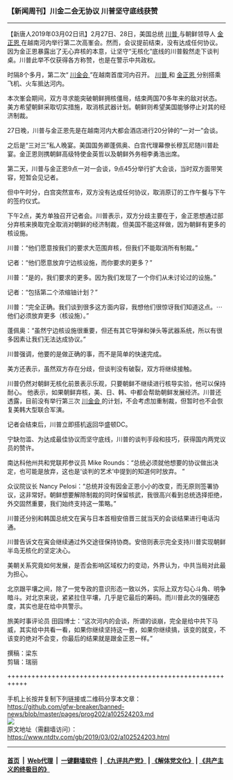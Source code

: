 ### 【新闻周刊】川金二会无协议 川普坚守底线获赞
------------------------

<div class="post_content">
 <p>
  【新唐人2019年03月02日讯】2月27日、28日，美国总统
  <a href="https://www.ntdtv.com/gb/川普.htm">
   川普
  </a>
  与朝鲜领导人
  <a href="https://www.ntdtv.com/gb/金正恩.htm">
   金正恩
  </a>
  在越南河内举行第二次高峯会。然而，会议提前结束，没有达成任何协议。因为金正恩暴露出了无心弃核的本意，让坚守“无核化”底线的川普毅然走下谈判桌。川普此举不仅获得各方称赞，也是在警示中共政权。
 </p>
 <p>
  时隔8个多月，第二次“
  <a href="https://www.ntdtv.com/gb/川金会.htm">
   川金会
  </a>
  ”在越南首度河内召开。
  <a href="https://www.ntdtv.com/gb/川普.htm">
   川普
  </a>
  和
  <a href="https://www.ntdtv.com/gb/金正恩.htm">
   金正恩
  </a>
  分别搭乘飞机、火车抵达河内。
 </p>
 <p>
  本次峯会期间，双方寻求能突破朝鲜拥核僵局，结束两国70多年来的敌对状态。美方希望朝鲜采取切实措施，取消核武器计划。朝鲜则希望美国能够停止对其的经济制裁。
 </p>
 <p>
  27日晚，川普与金正恩先是在越南河内大都会酒店进行20分钟的“一对一”会谈。
 </p>
 <p>
  之后是“三对三”私人晚宴。美国国务卿蓬佩奥、白宫代理幕僚长穆瓦尼随川普赴宴。金正恩则携朝鲜高级特使金英哲以及朝鲜外务相李勇浩出席。
 </p>
 <p>
  第二天，川普与金正恩9点一对一会谈，9点45分举行扩大会谈，当时双方面带笑容，短暂会见记者。
 </p>
 <p>
  但中午时分，白宫突然宣布，双方没有达成任何协议，取消原订的工作午餐与下午的签约仪式。
 </p>
 <p>
  下午2点，美方单独召开记者会。川普表示，双方分歧主要在于，金正恩想通过部分弃核来换取完全取消对朝鲜的经济制裁，但美国不能这样做，因为朝鲜有更多的核设施。
 </p>
 <p>
  川普：“他们愿意按我们的要求大范围弃核，但我们不能取消所有制裁。”
 </p>
 <p>
  记者：“他们愿意放弃宁边核设施，而你要求的更多？”
 </p>
 <p>
  川普：“是的，我们要求的更多。因为我们发现了一个你们从未讨论过的设施。”
 </p>
 <p>
  记者：“包括第二个浓缩铀计划？”
 </p>
 <p>
  川普：“完全正确。我们谈到很多这方面内容，我想他们很惊讶我们知道这点。⋯他们必须放弃更多（核设施）。”
 </p>
 <p>
  蓬佩奥：“虽然宁边核设施很重要，但还有其它导弹和弹头等武器系统，所以有很多因素让我们无法达成协议。”
 </p>
 <p>
  川普强调，他要的是做正确的事，而不是简单的快速完成。
 </p>
 <p>
  美方还表示，虽然双方存在分歧，但谈判没有破裂，双方将继续接触。
 </p>
 <p>
  川普仍然对朝鲜无核化前景表示乐观，只要朝鲜不继续进行核导实验，他可以保持耐心。 他表示，如果朝鲜弃核，美、日、韩、中都会帮助朝鲜发展经济。川普还透露，目前没有举行第三次
  <a href="https://www.ntdtv.com/gb/川金会.htm">
   川金会
  </a>
  的计划，不会考虑加重制裁，但暂时也不会恢复美韩大型联合军演。
 </p>
 <p>
  记者会结束后，川普立即搭机返回华盛顿DC。
 </p>
 <p>
  宁缺勿滥、为达成最佳协议而坚守底线，川普的谈判手段和技巧，获得国内两党议员的赞许。
 </p>
 <p>
  南达科他州共和党联邦参议员 Mike Rounds：“总统必须就他想要的协议做出决定，也可能是放弃，这也是‘谈判的艺术’中提到的知道何时放弃。 ”
 </p>
 <p>
  众议院议长 Nancy Pelosi：“总统并没有因金正恩小小的改变，而无原则签署协议，这非常好。朝鲜想要解除制裁的同时保留核武，我很高兴看到总统选择拒绝，外交固然重要，我们始终支持这一策略。”
 </p>
 <p>
  川普还分别和韩国总统文在寅与日本首相安倍晋三就当天的会谈结果进行电话沟通。
 </p>
 <p>
  川普告诉文在寅会继续通过外交途径保持协商。安倍则表示完全支持川普实现朝鲜半岛无核化的坚定决心。
 </p>
 <p>
  美朝关系究竟如何发展，是否会影响区域权力的变动，外界认为，中共当局对此最为担心。
 </p>
 <p>
  北京跟平壤之间，除了一党专政的意识形态一致以外，实际上双方勾心斗角、明争暗斗。对北京来说，紧紧拉住平壤，几乎是它最后的筹码。而川普此次的强硬态度，其实也是在给中共警示。
 </p>
 <p>
  旅美时事评论员 田园博士：“这次河内的会谈，所谓的谈崩，完全是给中共下马威，其实给中共看一看，如果你继续坚持这一套，如果你继续搞，该变的就变，不该变的绝对不会变，你最后的结果就是跟金正恩一样。”
 </p>
 <p>
  撰稿：梁东
  <br/>
  剪辑：瑞丽
 </p>
 <div class="single_ad">
 </div>
</div>

+++++++++++++++++++++++++++++++++++++++++++++++++++++++++++<br/><br/>
手机上长按并复制下列链接或二维码分享本文章：<br/>
https://github.com/gfw-breaker/banned-news/blob/master/pages/prog202/a102524203.md <br/>
<a href='https://github.com/gfw-breaker/banned-news/blob/master/pages/prog202/a102524203.md'><img src='https://github.com/gfw-breaker/banned-news/blob/master/pages/prog202/a102524203.md.png'/></a> <br/>
原文地址（需翻墙访问）：https://www.ntdtv.com/gb/2019/03/02/a102524203.html


------------------------
#### [首页](https://github.com/gfw-breaker/banned-news/blob/master/README.md) &nbsp;|&nbsp; [Web代理](https://github.com/labour-camp/helloworld) &nbsp;|&nbsp; [一键翻墙软件](https://github.com/gfw-breaker/nogfw/blob/master/README.md) &nbsp;| [《九评共产党》](https://github.com/gfw-breaker/9ping.md/blob/master/README.md#九评之一评共产党是什么) | [《解体党文化》](https://github.com/gfw-breaker/jtdwh.md/blob/master/README.md) | [《共产主义的终极目的》](https://github.com/gfw-breaker/gczydzjmd.md/blob/master/README.md)

